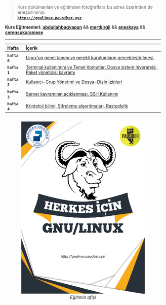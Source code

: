 > Kurs dokümanları ve eğitimden fotoğraflara bu adres üzerinden de erieşbilirsiniz.  
  [**`https://gnulinux.pausiber.xyz`**](https://gnulinux.pausiber.xyz)

**Kurs Eğitmenleri:** [**abdullahbagyapan**](https://github.com/abdullahbagyapan) && [**mertkirgil**](https://github.com/mertkrgl) && [**eneskaya**](https://github.com/eneskaya12) && [**cerensukaramese**](https://github.com/cerensukaramese)

---

|     Hafta     |      İçerik    |
| :------------ | :------------- |
| **`hafta 0`** | [Linux'un genel tanımı ve gerekli kurulumların gerçekleştirilmesi.](https://gnulinux.pausiber.xyz/haftalar/hafta-sifir) |
| **`hafta 1`** | [Terminal kullanımını ve Temel Komutlar, Dosya sistem hiyerarşisi, Paket yöneticisi kavramı](https://gnulinux.pausiber.xyz/haftalar/hafta-bir)|
| **`hafta 2`** | [Kullanıcı-Grup Yönetimi ve Dosya-Dizin İzinleri](https://gnulinux.pausiber.xyz/haftalar/hafta-iki)|
| **`hafta 3`** | [Server kavramının açıklanması, SSH Kullanımı](https://gnulinux.pausiber.xyz/haftalar/hafta-uc) |
| **`hafta 4`** | [Kriptoloji bilimi, Şifreleme algoritmaları, Rastgelelik](https://gnulinux.pausiber.xyz/haftalar/hafta-dort) |


---

<p align="center">
	<img alt="gnu-linux-egtimi-poster" src="gnu-linux-egtimi-poster.jpg" width="400">
  <br>
	<em>Eğitimin afişi</em>
</p>
